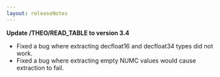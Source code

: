 ```yaml
---
layout: releaseNotes
---
```


**Update /THEO/READ_TABLE to version 3.4**
- Fixed a bug where extracting decfloat16 and decfloat34 types did not work.
- Fixed a bug where extracting empty NUMC values would cause extraction to fail.
